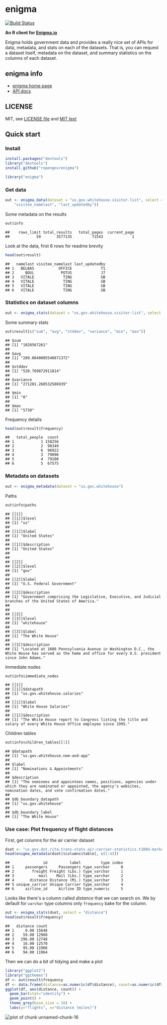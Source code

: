 enigma
=======

[![Build Status](https://api.travis-ci.org/rOpenGov/enigma.png)](https://travis-ci.org/rOpenGov/enigma)

**An R client for [Enigma.io](https://app.enigma.io/)**

Enigma holds government data and provides a really nice set of APIs for data, metadata, and stats on each of the datasets. That is, you can request a dataset itself, metadata on the dataset, and summary statistics on the columns of each dataset.

## enigma info

+ [enigma home page](https://app.enigma.io/)
+ [API docs](https://app.enigma.io/api)

## LICENSE

MIT, see [LICENSE file](https://github.com/rOpenGov/enigma/blob/master/LICENSE) and [MIT text](http://opensource.org/licenses/MIT)

## Quick start

### Install


```r
install.packages("devtools")
library("devtools")
install_github("ropengov/enigma")
```



```r
library("enigma")
```


### Get data


```r
out <- enigma_data(dataset = "us.gov.whitehouse.visitor-list", select = c("namelast",
    "visitee_namelast", "last_updatedby"))
```


Some metadata on the results


```r
out$info
```

```
##    rows_limit total_results   total_pages  current_page
##            50       3577135         71543             1
```


Look at the data, first 6 rows for readme brevity


```r
head(out$result)
```

```
##   namelast visitee_namelast last_updatedby
## 1   BELBAS           OFFICE             T1
## 2     BOUL            POTUS             J7
## 3   VITALE             TING             GB
## 4   VITALE             TING             GB
## 5   VITALE             TING             GB
## 6   VITALE             TING             GB
```



### Statistics on dataset columns


```r
out <- enigma_stats(dataset = "us.gov.whitehouse.visitor-list", select = "total_people")
```


Some summary stats


```r
out$result[c("sum", "avg", "stddev", "variance", "min", "max")]
```

```
## $sum
## [1] "1028567261"
##
## $avg
## [1] "289.0040005540871372"
##
## $stddev
## [1] "520.769872911814"
##
## $variance
## [1] "271201.260532586939"
##
## $min
## [1] "0"
##
## $max
## [1] "5730"
```



Frequency details


```r
head(out$result$frequency)
```

```
##   total_people  count
## 1            1 158256
## 2            2  98349
## 3            6  96922
## 4            3  79896
## 5            4  79100
## 6            5  67575
```



### Metadata on datasets


```r
out <- enigma_metadata(dataset = "us.gov.whitehouse")
```


Paths


```r
out$info$paths
```

```
## [[1]]
## [[1]]$level
## [1] "us"
##
## [[1]]$label
## [1] "United States"
##
## [[1]]$description
## [1] "United States"
##
##
## [[2]]
## [[2]]$level
## [1] "gov"
##
## [[2]]$label
## [1] "U.S. Federal Government"
##
## [[2]]$description
## [1] "Government comprising the Legislative, Executive, and Judicial branches of the United States of America."
##
##
## [[3]]
## [[3]]$level
## [1] "whitehouse"
##
## [[3]]$label
## [1] "The White House"
##
## [[3]]$description
## [1] "Located at 1600 Pennsylvania Avenue in Washington D.C., the White House has served as the home and office for every U.S. president since John Adams."
```


Immediate nodes


```r
out$info$immediate_nodes
```

```
## [[1]]
## [[1]]$datapath
## [1] "us.gov.whitehouse.salaries"
##
## [[1]]$label
## [1] "White House Salaries"
##
## [[1]]$description
## [1] "The White House report to Congress listing the title and salary of every White House Office employee since 1995."
```



Children tables


```r
out$info$children_tables[[1]]
```

```
## $datapath
## [1] "us.gov.whitehouse.nom-and-app"
##
## $label
## [1] "Nominations & Appointments"
##
## $description
## [1] "The nominees and appointees names, positions, agencies under which they are nominated or appointed, the agency's websites, nomination dates, and vote confirmation dates."
##
## $db_boundary_datapath
## [1] "us.gov.whitehouse"
##
## $db_boundary_label
## [1] "The White House"
```



### Use case: Plot frequency of flight distances

First, get columns for the air carrier dataset


```r
dset <- "us.gov.dot.rita.trans-stats.air-carrier-statistics.t100d-market-all-carrier"
head(enigma_metadata(dset)$columns$table[, c(1:4)])
```

```
##               id          label         type index
## 1     passengers     Passengers type_varchar     0
## 2        freight Freight (Lbs.) type_varchar     1
## 3           mail    Mail (Lbs.) type_varchar     2
## 4       distance Distance (Mi.) type_varchar     3
## 5 unique_carrier Unique Carrier type_varchar     4
## 6     airline_id     Airline ID type_numeric     5
```



Looks like there's a column called _distance_ that we can search on. We by default for `varchar` type columns only `frequency` bake for the column.


```r
out <- enigma_stats(dset, select = "distance")
head(out$result$frequency)
```

```
##   distance count
## 1     0.00 15648
## 2    59.00 12960
## 3   296.00 12748
## 4    16.00 12570
## 5    95.00 11966
## 6    94.00 11964
```


Then we can do a bit of tidying and make a plot


```r
library("ggplot2")
library("ggthemes")
df <- out$result$frequency
df <- data.frame(distance=as.numeric(df$distance), count=as.numeric(df$count))
ggplot(df, aes(distance, count)) +
  geom_bar(stat="identity") +
  geom_point() +
  theme_grey(base_size = 18) +
  labs(y="flights", x="distance (miles)")
```

![plot of chunk unnamed-chunk-16](inst/assets/figure/unnamed-chunk-16.png)
